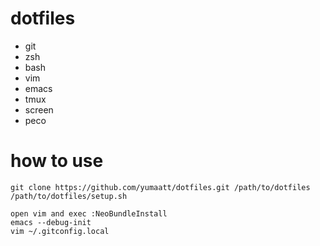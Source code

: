 # dotfiles

- git
- zsh
- bash
- vim
- emacs
- tmux
- screen
- peco

# how to use

```
git clone https://github.com/yumaatt/dotfiles.git /path/to/dotfiles
/path/to/dotfiles/setup.sh
```

```
open vim and exec :NeoBundleInstall
emacs --debug-init
vim ~/.gitconfig.local
```
